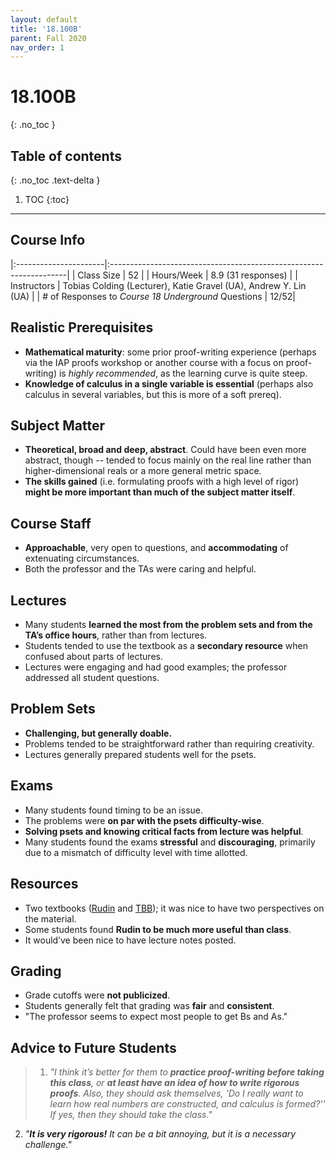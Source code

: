 ```yaml
---
layout: default
title: '18.100B'
parent: Fall 2020
nav_order: 1
---
```


# 18.100B
{: .no_toc }

## Table of contents
{: .no_toc .text-delta }

1. TOC
{:toc}

---

## Course Info

|:----------------------|:-------------------------------------------------------------------|
| Class Size            | 52                                                                 |
| Hours/Week            | 8.9 (31 responses)                                                 | 
| Instructors           | Tobias Colding (Lecturer), Katie Gravel (UA), Andrew Y. Lin (UA)   |
| # of Responses to *Course 18 Underground* Questions  | 12/52|

## Realistic Prerequisites
* **Mathematical maturity**: some prior proof-writing experience (perhaps via the IAP proofs workshop or another course with a focus on proof-writing) is *highly recommended*, as the learning curve is quite steep.
* **Knowledge of calculus in a single variable is essential** (perhaps also calculus in several variables, but this is more of a soft prereq).

## Subject Matter
* **Theoretical, broad and deep, abstract**. Could have been even more abstract, though -- tended to focus mainly on the real line rather than higher-dimensional reals or a more general metric space.
* **The skills gained** (i.e. formulating proofs with a high level of rigor) **might be more important than much of the subject matter itself**.

## Course Staff
* **Approachable**, very open to questions, and **accommodating** of extenuating circumstances.
* Both the professor and the TAs were caring and helpful.

## Lectures
* Many students **learned the most from the problem sets and from the TA’s office hours**, rather than from lectures.
* Students tended to use the textbook as a **secondary resource** when confused about parts of lectures.
* Lectures were engaging and had good examples; the professor addressed all student questions.

## Problem Sets
* **Challenging, but generally doable.**
* Problems tended to be straightforward rather than requiring creativity.
* Lectures generally prepared students well for the psets.

## Exams
* Many students found timing to be an issue.
* The problems were **on par with the psets difficulty-wise**.
* **Solving psets and knowing critical facts from lecture was helpful**.
* Many students found the exams **stressful** and **discouraging**, primarily due to a mismatch of difficulty level with time allotted.

## Resources
* Two textbooks ([Rudin](https://www.amazon.com/Principles-Mathematical-Analysis-International-Mathematics/dp/007054235X) and [TBB](https://www.amazon.com/Elementary-Real-Analysis-Second/dp/1434841618)); it was nice to have two perspectives on the material.
* Some students found **Rudin to be much more useful than class**.
* It would’ve been nice to have lecture notes posted.

## Grading
* Grade cutoffs were **not publicized**.
* Students generally felt that grading was **fair** and **consistent**.
* "The professor seems to expect most people to get Bs and As."

## Advice to Future Students
> 1. *"I think it’s better for them to **practice proof-writing before taking this class**, or **at least have an idea of how to write rigorous proofs**. Also, they should ask themselves, 'Do I really want to learn how real numbers are constructed, and calculus is formed?'' If yes, then they should take the class."*
 2. *"**It is very rigorous!** It can be a bit annoying, but it is a necessary challenge."*
